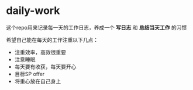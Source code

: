 # daily-work
这个repo用来记录每一天的工作日志，养成一个 **写日志** 和 **总结当天工作** 的习惯

希望自己能在每天的工作注重以下几点：

- 注重效率，高效很重要 
- 注意睡眠 
- 每天要有收获，每天要开心 
- 目标SP offer 
- 将重心放在自己身上
